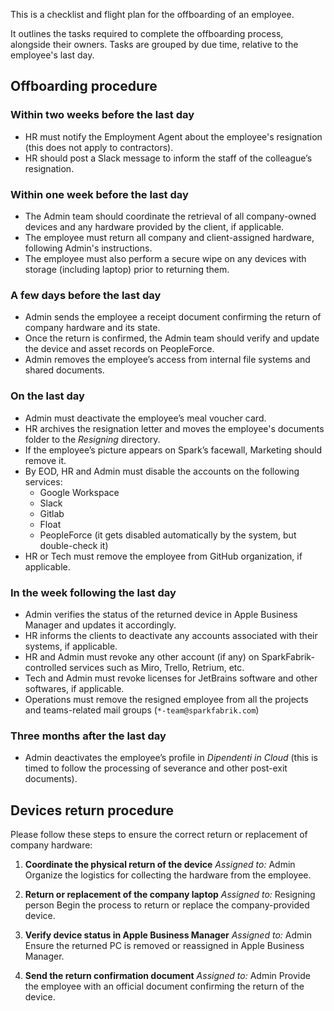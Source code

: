 This is a checklist and flight plan for the offboarding of an employee.

It outlines the tasks required to complete the offboarding process, alongside their owners. Tasks are grouped by due time, relative to the employee's last day.

## Offboarding procedure

### Within two weeks before the last day

* HR must notify the Employment Agent about the employee's resignation (this does not apply to contractors).
* HR should post a Slack message to inform the staff of the colleague’s resignation.

### Within one week before the last day

* The Admin team should coordinate the retrieval of all company-owned devices and any hardware provided by the client, if applicable.
* The employee must return all company and client-assigned hardware, following Admin's instructions.
* The employee must also perform a secure wipe on any devices with storage (including laptop) prior to returning them.

### A few days before the last day

* Admin sends the employee a receipt document confirming the return of company hardware and its state.
* Once the return is confirmed, the Admin team should verify and update the device and asset records on PeopleForce.
* Admin removes the employee’s access from internal file systems and shared documents.

### On the last day

* Admin must deactivate the employee’s meal voucher card.
* HR archives the resignation letter and moves the employee's documents folder to the _Resigning_ directory.
* If the employee’s picture appears on Spark’s facewall, Marketing should remove it.
* By EOD, HR and Admin must disable the accounts on the following services:
   * Google Workspace
   * Slack
   * Gitlab
   * Float
   * PeopleForce (it gets disabled automatically by the system, but double-check it)
* HR or Tech must remove the employee from GitHub organization, if applicable.

### In the week following the last day

* Admin verifies the status of the returned device in Apple Business Manager and updates it accordingly.
* HR informs the clients to deactivate any accounts associated with their systems, if applicable.
* HR and Admin must revoke any other account (if any) on SparkFabrik-controlled services such as Miro, Trello, Retrium, etc.
* Tech and Admin must revoke licenses for JetBrains software and other softwares, if applicable.
* Operations must remove the resigned employee from all the projects and teams-related mail groups (`*-team@sparkfabrik.com`)


### Three months after the last day

* Admin deactivates the employee’s profile in *Dipendenti in Cloud* (this is timed to follow the processing of severance and other post-exit documents).

## Devices return procedure

Please follow these steps to ensure the correct return or replacement of company hardware:

1. **Coordinate the physical return of the device**
   *Assigned to:* Admin
   Organize the logistics for collecting the hardware from the employee.

2. **Return or replacement of the company laptop**
   *Assigned to:* Resigning person
   Begin the process to return or replace the company-provided device.

3. **Verify device status in Apple Business Manager**
   *Assigned to:* Admin
   Ensure the returned PC is removed or reassigned in Apple Business Manager.

4. **Send the return confirmation document**
   *Assigned to:* Admin
   Provide the employee with an official document confirming the return of the device.
